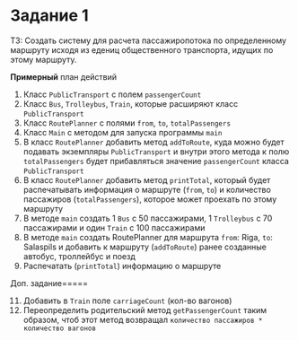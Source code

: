 # Задание 1

ТЗ: Создать систему для расчета пассажиропотока по определенному маршруту исходя из едениц общественного транспорта, идущих по этому маршруту.

**Примерный** план действий
1. Класс `PublicTransport` с полем `passengerCount`
2. Класс `Bus`, `Trolleybus`, `Train`, которые расширяют класс `PublicTransport`
3. Класс `RoutePlanner` с полями `from`, `to`, `totalPassengers`
4. Класс `Main` с методом для запуска программы `main`
5. В класс `RoutePlanner` добавить метод `addToRoute`, куда можно будет подавать экземпляры `PublicTransport` и внутри этого метода к полю `totalPassengers` будет прибавляться значение `passengerCount` класса `PublicTransport`
7. В класс `RoutePlanner` добавить метод `printTotal`, который будет распечатывать информация о маршруте (`from`, `to`) и количество пассажиров (`totalPassengers`), которое может проехать по этому маршруту
8. В методе `main` создать 1 `Bus` с 50 пассажирами, 1 `Trolleybus` с 70 пассажирами и один `Train` с 100 пассажирами
9. В методе `main` создать RoutePlanner для маршрута `from`: Riga, `to`: Salaspils и добавить к маршруту (`addToRoute`) ранее созданные автобус, троллейбус и поезд
10. Распечатать (`printTotal`) информацию о маршруте

Доп. задание=====

11. Добавить в `Train` поле `carriageCount` (кол-во вагонов) 
12. Переопределить родительский метод `getPassengerCount` таким образом, чтоб этот метод возвращал `количество пассажиров * количество вагонов`

